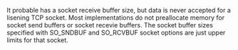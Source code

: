 It probable has a socket receive buffer size, but data is never accepted for a lisening TCP socket. Most implementations do not preallocate memory for socket send buffers or socket recevie buffers. The socket buffer sizes specified with SO\_SNDBUF and SO\_RCVBUF socket options are just upper limits for that socket.
